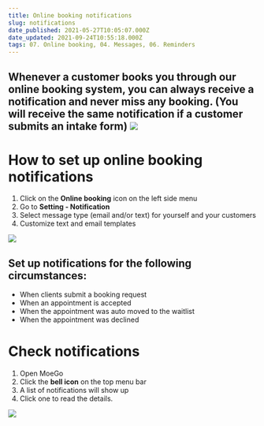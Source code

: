```yaml
---
title: Online booking notifications
slug: notifications
date_published: 2021-05-27T10:05:07.000Z
date_updated: 2021-09-24T10:55:18.000Z
tags: 07. Online booking, 04. Messages, 06. Reminders
---
```


Whenever a customer books you through our online booking system, you can always receive a notification and never miss any booking. (You will receive the same notification if a customer submits an intake form)
![](__GHOST_URL__/content/images/2021/09/CleanShot-2021-09-15-at-21.31.22.png)
---

# How to set up online booking notifications

1. Click on the **Online booking** icon on the left side menu
2. Go to **Setting - Notification**
3. Select message type (email and/or text) for yourself and your customers
4. Customize text and email templates

![](__GHOST_URL__/content/images/2021/06/OB-notifications.png)
## Set up notifications for the following circumstances:

- When clients submit a booking request
- When an appointment is accepted
- When the appointment was auto moved to the waitlist
- When the appointment was declined

# Check notifications

1. Open MoeGo
2. Click the **bell icon** on the top menu bar
3. A list of notifications will show up
4. Click one to read the details.

![](__GHOST_URL__/content/images/2021/09/_39.gif)
